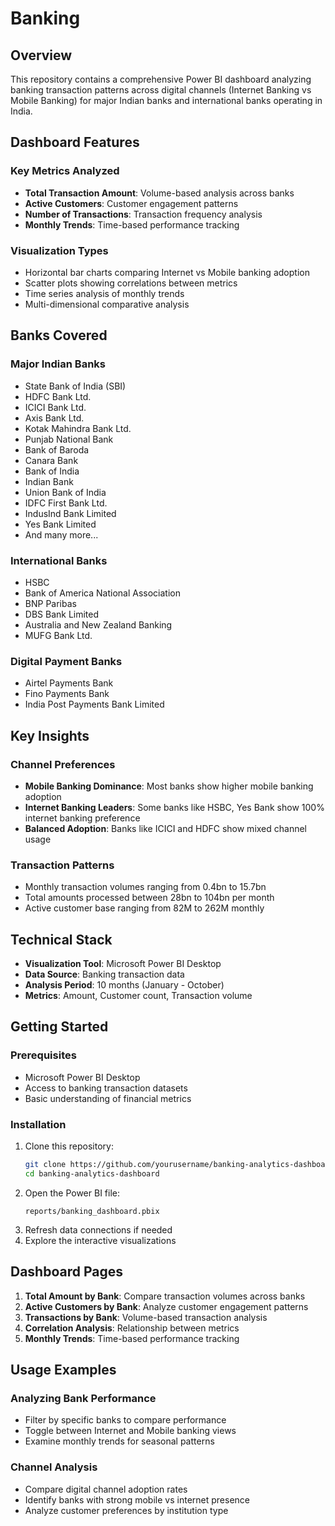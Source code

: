 # Banking
## Overview
This repository contains a comprehensive Power BI dashboard analyzing banking transaction patterns across digital channels (Internet Banking vs Mobile Banking) for major Indian banks and international banks operating in India.

## Dashboard Features

### Key Metrics Analyzed
- **Total Transaction Amount**: Volume-based analysis across banks
- **Active Customers**: Customer engagement patterns
- **Number of Transactions**: Transaction frequency analysis
- **Monthly Trends**: Time-based performance tracking

### Visualization Types
- Horizontal bar charts comparing Internet vs Mobile banking adoption
- Scatter plots showing correlations between metrics
- Time series analysis of monthly trends
- Multi-dimensional comparative analysis

## Banks Covered

### Major Indian Banks
- State Bank of India (SBI)
- HDFC Bank Ltd.
- ICICI Bank Ltd.
- Axis Bank Ltd.
- Kotak Mahindra Bank Ltd.
- Punjab National Bank
- Bank of Baroda
- Canara Bank
- Bank of India
- Indian Bank
- Union Bank of India
- IDFC First Bank Ltd.
- IndusInd Bank Limited
- Yes Bank Limited
- And many more...

### International Banks
- HSBC
- Bank of America National Association
- BNP Paribas
- DBS Bank Limited
- Australia and New Zealand Banking
- MUFG Bank Ltd.

### Digital Payment Banks
- Airtel Payments Bank
- Fino Payments Bank
- India Post Payments Bank Limited

## Key Insights

### Channel Preferences
- **Mobile Banking Dominance**: Most banks show higher mobile banking adoption
- **Internet Banking Leaders**: Some banks like HSBC, Yes Bank show 100% internet banking preference
- **Balanced Adoption**: Banks like ICICI and HDFC show mixed channel usage

### Transaction Patterns
- Monthly transaction volumes ranging from 0.4bn to 15.7bn
- Total amounts processed between 28bn to 104bn per month
- Active customer base ranging from 82M to 262M monthly

## Technical Stack

- **Visualization Tool**: Microsoft Power BI Desktop
- **Data Source**: Banking transaction data
- **Analysis Period**: 10 months (January - October)
- **Metrics**: Amount, Customer count, Transaction volume
## Getting Started

### Prerequisites
- Microsoft Power BI Desktop
- Access to banking transaction datasets
- Basic understanding of financial metrics

### Installation
1. Clone this repository:
   ```bash
   git clone https://github.com/yourusername/banking-analytics-dashboard.git
   cd banking-analytics-dashboard
   ```
2. Open the Power BI file:
   ```
   reports/banking_dashboard.pbix
   ```
3. Refresh data connections if needed
4. Explore the interactive visualizations

## Dashboard Pages

1. **Total Amount by Bank**: Compare transaction volumes across banks
2. **Active Customers by Bank**: Analyze customer engagement patterns
3. **Transactions by Bank**: Volume-based transaction analysis
4. **Correlation Analysis**: Relationship between metrics
5. **Monthly Trends**: Time-based performance tracking

## Usage Examples

### Analyzing Bank Performance
- Filter by specific banks to compare performance
- Toggle between Internet and Mobile banking views
- Examine monthly trends for seasonal patterns

### Channel Analysis
- Compare digital channel adoption rates
- Identify banks with strong mobile vs internet presence
- Analyze customer preferences by institution type
